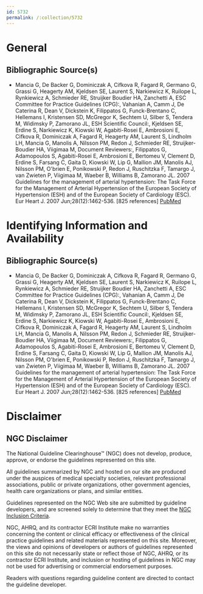 ```yaml
---
id: 5732
permalink: /:collection/5732
---
```


# General

## Bibliographic Source(s)

- Mancia G, De Backer G, Dominiczak A, Cifkova R, Fagard R, Germano G, Grassi G, Heagerty AM, Kjeldsen SE, Laurent S, Narkiewicz K, Ruilope L, Rynkiewicz A, Schmieder RE, Struijker Boudier HA, Zanchetti A, ESC Committee for Practice Guidelines (CPG):, Vahanian A, Camm J, De Caterina R, Dean V, Dickstein K, Filippatos G, Funck-Brentano C, Hellemans I, Kristensen SD, McGregor K, Sechtem U, Silber S, Tendera M, Widimsky P, Zamorano JL, ESH Scientific Council:, Kjeldsen SE, Erdine S, Narkiewicz K, Kiowski W, Agabiti-Rosei E, Ambrosioni E, Cifkova R, Dominiczak A, Fagard R, Heagerty AM, Laurent S, Lindholm LH, Mancia G, Manolis A, Nilsson PM, Redon J, Schmieder RE, Struijker-Boudier HA, Viigimaa M, Document Reviewers:, Filippatos G, Adamopoulos S, Agabiti-Rosei E, Ambrosioni E, Bertomeu V, Clement D, Erdine S, Farsang C, Gaita D, Kiowski W, Lip G, Mallion JM, Manolis AJ, Nilsson PM, O'brien E, Ponikowski P, Redon J, Ruschitzka F, Tamargo J, van Zwieten P, Viigimaa M, Waeber B, Williams B, Zamorano JL. 2007 Guidelines for the management of arterial hypertension: The Task Force for the Management of Arterial Hypertension of the European Society of Hypertension (ESH) and of the European Society of Cardiology (ESC). Eur Heart J. 2007 Jun;28(12):1462-536. [825 references] [ PubMed ](http://www.ncbi.nlm.nih.gov/entrez/query.fcgi?cmd=Retrieve&db=pubmed&dopt=Abstract&list_uids=17562668)

# Identifying Information and Availability

## Bibliographic Source(s)

- Mancia G, De Backer G, Dominiczak A, Cifkova R, Fagard R, Germano G, Grassi G, Heagerty AM, Kjeldsen SE, Laurent S, Narkiewicz K, Ruilope L, Rynkiewicz A, Schmieder RE, Struijker Boudier HA, Zanchetti A, ESC Committee for Practice Guidelines (CPG):, Vahanian A, Camm J, De Caterina R, Dean V, Dickstein K, Filippatos G, Funck-Brentano C, Hellemans I, Kristensen SD, McGregor K, Sechtem U, Silber S, Tendera M, Widimsky P, Zamorano JL, ESH Scientific Council:, Kjeldsen SE, Erdine S, Narkiewicz K, Kiowski W, Agabiti-Rosei E, Ambrosioni E, Cifkova R, Dominiczak A, Fagard R, Heagerty AM, Laurent S, Lindholm LH, Mancia G, Manolis A, Nilsson PM, Redon J, Schmieder RE, Struijker-Boudier HA, Viigimaa M, Document Reviewers:, Filippatos G, Adamopoulos S, Agabiti-Rosei E, Ambrosioni E, Bertomeu V, Clement D, Erdine S, Farsang C, Gaita D, Kiowski W, Lip G, Mallion JM, Manolis AJ, Nilsson PM, O'brien E, Ponikowski P, Redon J, Ruschitzka F, Tamargo J, van Zwieten P, Viigimaa M, Waeber B, Williams B, Zamorano JL. 2007 Guidelines for the management of arterial hypertension: The Task Force for the Management of Arterial Hypertension of the European Society of Hypertension (ESH) and of the European Society of Cardiology (ESC). Eur Heart J. 2007 Jun;28(12):1462-536. [825 references] [ PubMed ](http://www.ncbi.nlm.nih.gov/entrez/query.fcgi?cmd=Retrieve&db=pubmed&dopt=Abstract&list_uids=17562668)

# Disclaimer

## NGC Disclaimer

The National Guideline Clearinghouse™ (NGC) does not develop, produce, approve, or endorse the guidelines represented on this site.

All guidelines summarized by NGC and hosted on our site are produced under the auspices of medical specialty societies, relevant professional associations, public or private organizations, other government agencies, health care organizations or plans, and similar entities.

Guidelines represented on the NGC Web site are submitted by guideline developers, and are screened solely to determine that they meet the [NGC Inclusion Criteria](/help-and-about/summaries/inclusion-criteria).

NGC, AHRQ, and its contractor ECRI Institute make no warranties concerning the content or clinical efficacy or effectiveness of the clinical practice guidelines and related materials represented on this site. Moreover, the views and opinions of developers or authors of guidelines represented on this site do not necessarily state or reflect those of NGC, AHRQ, or its contractor ECRI Institute, and inclusion or hosting of guidelines in NGC may not be used for advertising or commercial endorsement purposes.

Readers with questions regarding guideline content are directed to contact the guideline developer.

